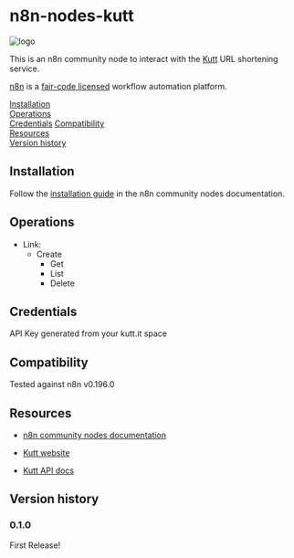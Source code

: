 # n8n-nodes-kutt

![logo](./docs/logo.svg)

This is an n8n community node to interact with the [Kutt](https://kutt.it/) URL shortening service.

[n8n](https://n8n.io/) is a [fair-code licensed](https://docs.n8n.io/reference/license/) workflow automation platform.

[Installation](#installation)  
[Operations](#operations)  
[Credentials](#credentials)
[Compatibility](#compatibility)  
[Resources](#resources)  
[Version history](#version-history)

## Installation

Follow the [installation guide](https://docs.n8n.io/integrations/community-nodes/installation/) in the n8n community nodes documentation.

## Operations

* Link:
  * Create
	* Get
	* List
	* Delete

## Credentials

API Key generated from your kutt.it space

## Compatibility

Tested against n8n v0.196.0

## Resources

* [n8n community nodes documentation](https://docs.n8n.io/integrations/community-nodes/)
- [Kutt website](https://kutt.it/)
* [Kutt API docs](https://docs.kutt.it/)

## Version history

### 0.1.0

First Release!
